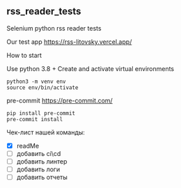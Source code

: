 ## rss_reader_tests
Selenium python rss reader tests

Our test app https://rss-litovsky.vercel.app/

How to start

Use python 3.8 + Create and activate virtual environments

```angular2html
python3 -m venv env
source env/bin/activate
```
pre-commit https://pre-commit.com/
```angular2html
pip install pre-commit
pre-commit install
```

Чек-лист нашей команды:
+ [x] readMe
+ [ ] добавить ci\cd
+ [ ] добавить линтер
+ [ ] добавить логи
+ [ ] добавить отчеты
